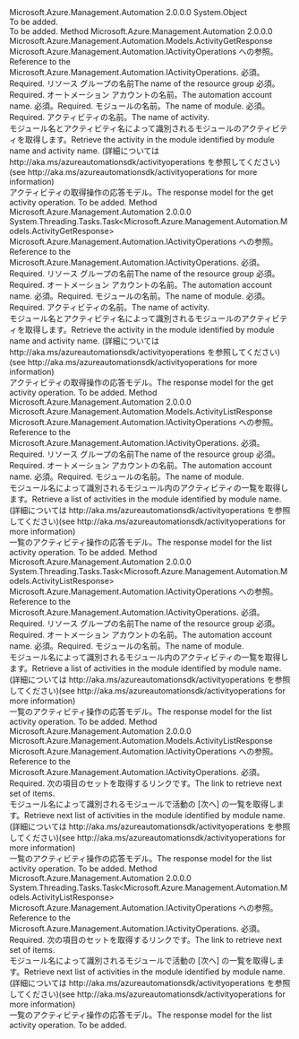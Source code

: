 <Type Name="ActivityOperationsExtensions" FullName="Microsoft.Azure.Management.Automation.ActivityOperationsExtensions">
  <TypeSignature Language="C#" Value="public static class ActivityOperationsExtensions" />
  <TypeSignature Language="ILAsm" Value=".class public auto ansi abstract sealed beforefieldinit ActivityOperationsExtensions extends System.Object" />
  <TypeSignature Language="DocId" Value="T:Microsoft.Azure.Management.Automation.ActivityOperationsExtensions" />
  <TypeSignature Language="VB.NET" Value="Public Module ActivityOperationsExtensions" />
  <TypeSignature Language="F#" Value="type ActivityOperationsExtensions = class" />
  <AssemblyInfo>
    <AssemblyName>Microsoft.Azure.Management.Automation</AssemblyName>
    <AssemblyVersion>2.0.0.0</AssemblyVersion>
  </AssemblyInfo>
  <Base>
    <BaseTypeName>System.Object</BaseTypeName>
  </Base>
  <Interfaces />
  <Docs>
    <summary>To be added.</summary>
    <remarks>To be added.</remarks>
  </Docs>
  <Members>
    <Member MemberName="Get">
      <MemberSignature Language="C#" Value="public static Microsoft.Azure.Management.Automation.Models.ActivityGetResponse Get (this Microsoft.Azure.Management.Automation.IActivityOperations operations, string resourceGroupName, string automationAccount, string moduleName, string activityName);" />
      <MemberSignature Language="ILAsm" Value=".method public static hidebysig class Microsoft.Azure.Management.Automation.Models.ActivityGetResponse Get(class Microsoft.Azure.Management.Automation.IActivityOperations operations, string resourceGroupName, string automationAccount, string moduleName, string activityName) cil managed" />
      <MemberSignature Language="DocId" Value="M:Microsoft.Azure.Management.Automation.ActivityOperationsExtensions.Get(Microsoft.Azure.Management.Automation.IActivityOperations,System.String,System.String,System.String,System.String)" />
      <MemberSignature Language="VB.NET" Value="&lt;Extension()&gt;&#xA;Public Function Get (operations As IActivityOperations, resourceGroupName As String, automationAccount As String, moduleName As String, activityName As String) As ActivityGetResponse" />
      <MemberSignature Language="F#" Value="static member Get : Microsoft.Azure.Management.Automation.IActivityOperations * string * string * string * string -&gt; Microsoft.Azure.Management.Automation.Models.ActivityGetResponse" Usage="Microsoft.Azure.Management.Automation.ActivityOperationsExtensions.Get (operations, resourceGroupName, automationAccount, moduleName, activityName)" />
      <MemberType>Method</MemberType>
      <AssemblyInfo>
        <AssemblyName>Microsoft.Azure.Management.Automation</AssemblyName>
        <AssemblyVersion>2.0.0.0</AssemblyVersion>
      </AssemblyInfo>
      <ReturnValue>
        <ReturnType>Microsoft.Azure.Management.Automation.Models.ActivityGetResponse</ReturnType>
      </ReturnValue>
      <Parameters>
        <Parameter Name="operations" Type="Microsoft.Azure.Management.Automation.IActivityOperations" RefType="this" />
        <Parameter Name="resourceGroupName" Type="System.String" />
        <Parameter Name="automationAccount" Type="System.String" />
        <Parameter Name="moduleName" Type="System.String" />
        <Parameter Name="activityName" Type="System.String" />
      </Parameters>
      <Docs>
        <param name="operations">
            <span data-ttu-id="dcff3-101">Microsoft.Azure.Management.Automation.IActivityOperations への参照。</span><span class="sxs-lookup"><span data-stu-id="dcff3-101">Reference to the Microsoft.Azure.Management.Automation.IActivityOperations.</span></span>
            </param>
        <param name="resourceGroupName">
            <span data-ttu-id="dcff3-102">必須。</span><span class="sxs-lookup"><span data-stu-id="dcff3-102">Required.</span></span> <span data-ttu-id="dcff3-103">リソース グループの名前</span><span class="sxs-lookup"><span data-stu-id="dcff3-103">The name of the resource group</span></span>
            </param>
        <param name="automationAccount">
            <span data-ttu-id="dcff3-104">必須。</span><span class="sxs-lookup"><span data-stu-id="dcff3-104">Required.</span></span> <span data-ttu-id="dcff3-105">オートメーション アカウントの名前。</span><span class="sxs-lookup"><span data-stu-id="dcff3-105">The automation account name.</span></span>
            </param>
        <param name="moduleName">
            <span data-ttu-id="dcff3-106">必須。</span><span class="sxs-lookup"><span data-stu-id="dcff3-106">Required.</span></span> <span data-ttu-id="dcff3-107">モジュールの名前。</span><span class="sxs-lookup"><span data-stu-id="dcff3-107">The name of module.</span></span>
            </param>
        <param name="activityName">
            <span data-ttu-id="dcff3-108">必須。</span><span class="sxs-lookup"><span data-stu-id="dcff3-108">Required.</span></span> <span data-ttu-id="dcff3-109">アクティビティの名前。</span><span class="sxs-lookup"><span data-stu-id="dcff3-109">The name of activity.</span></span>
            </param>
        <summary>
            <span data-ttu-id="dcff3-110">モジュール名とアクティビティ名によって識別されるモジュールのアクティビティを取得します。</span><span class="sxs-lookup"><span data-stu-id="dcff3-110">Retrieve the activity in the module identified by module name and activity name.</span></span>  <span data-ttu-id="dcff3-111">(詳細については http://aka.ms/azureautomationsdk/activityoperations を参照してください)</span><span class="sxs-lookup"><span data-stu-id="dcff3-111">(see http://aka.ms/azureautomationsdk/activityoperations for more information)</span></span>
            </summary>
        <returns>
            <span data-ttu-id="dcff3-112">アクティビティの取得操作の応答モデル。</span><span class="sxs-lookup"><span data-stu-id="dcff3-112">The response model for the get activity operation.</span></span>
            </returns>
        <remarks>To be added.</remarks>
      </Docs>
    </Member>
    <Member MemberName="GetAsync">
      <MemberSignature Language="C#" Value="public static System.Threading.Tasks.Task&lt;Microsoft.Azure.Management.Automation.Models.ActivityGetResponse&gt; GetAsync (this Microsoft.Azure.Management.Automation.IActivityOperations operations, string resourceGroupName, string automationAccount, string moduleName, string activityName);" />
      <MemberSignature Language="ILAsm" Value=".method public static hidebysig class System.Threading.Tasks.Task`1&lt;class Microsoft.Azure.Management.Automation.Models.ActivityGetResponse&gt; GetAsync(class Microsoft.Azure.Management.Automation.IActivityOperations operations, string resourceGroupName, string automationAccount, string moduleName, string activityName) cil managed" />
      <MemberSignature Language="DocId" Value="M:Microsoft.Azure.Management.Automation.ActivityOperationsExtensions.GetAsync(Microsoft.Azure.Management.Automation.IActivityOperations,System.String,System.String,System.String,System.String)" />
      <MemberSignature Language="VB.NET" Value="&lt;Extension()&gt;&#xA;Public Function GetAsync (operations As IActivityOperations, resourceGroupName As String, automationAccount As String, moduleName As String, activityName As String) As Task(Of ActivityGetResponse)" />
      <MemberSignature Language="F#" Value="static member GetAsync : Microsoft.Azure.Management.Automation.IActivityOperations * string * string * string * string -&gt; System.Threading.Tasks.Task&lt;Microsoft.Azure.Management.Automation.Models.ActivityGetResponse&gt;" Usage="Microsoft.Azure.Management.Automation.ActivityOperationsExtensions.GetAsync (operations, resourceGroupName, automationAccount, moduleName, activityName)" />
      <MemberType>Method</MemberType>
      <AssemblyInfo>
        <AssemblyName>Microsoft.Azure.Management.Automation</AssemblyName>
        <AssemblyVersion>2.0.0.0</AssemblyVersion>
      </AssemblyInfo>
      <ReturnValue>
        <ReturnType>System.Threading.Tasks.Task&lt;Microsoft.Azure.Management.Automation.Models.ActivityGetResponse&gt;</ReturnType>
      </ReturnValue>
      <Parameters>
        <Parameter Name="operations" Type="Microsoft.Azure.Management.Automation.IActivityOperations" RefType="this" />
        <Parameter Name="resourceGroupName" Type="System.String" />
        <Parameter Name="automationAccount" Type="System.String" />
        <Parameter Name="moduleName" Type="System.String" />
        <Parameter Name="activityName" Type="System.String" />
      </Parameters>
      <Docs>
        <param name="operations">
            <span data-ttu-id="dcff3-113">Microsoft.Azure.Management.Automation.IActivityOperations への参照。</span><span class="sxs-lookup"><span data-stu-id="dcff3-113">Reference to the Microsoft.Azure.Management.Automation.IActivityOperations.</span></span>
            </param>
        <param name="resourceGroupName">
            <span data-ttu-id="dcff3-114">必須。</span><span class="sxs-lookup"><span data-stu-id="dcff3-114">Required.</span></span> <span data-ttu-id="dcff3-115">リソース グループの名前</span><span class="sxs-lookup"><span data-stu-id="dcff3-115">The name of the resource group</span></span>
            </param>
        <param name="automationAccount">
            <span data-ttu-id="dcff3-116">必須。</span><span class="sxs-lookup"><span data-stu-id="dcff3-116">Required.</span></span> <span data-ttu-id="dcff3-117">オートメーション アカウントの名前。</span><span class="sxs-lookup"><span data-stu-id="dcff3-117">The automation account name.</span></span>
            </param>
        <param name="moduleName">
            <span data-ttu-id="dcff3-118">必須。</span><span class="sxs-lookup"><span data-stu-id="dcff3-118">Required.</span></span> <span data-ttu-id="dcff3-119">モジュールの名前。</span><span class="sxs-lookup"><span data-stu-id="dcff3-119">The name of module.</span></span>
            </param>
        <param name="activityName">
            <span data-ttu-id="dcff3-120">必須。</span><span class="sxs-lookup"><span data-stu-id="dcff3-120">Required.</span></span> <span data-ttu-id="dcff3-121">アクティビティの名前。</span><span class="sxs-lookup"><span data-stu-id="dcff3-121">The name of activity.</span></span>
            </param>
        <summary>
            <span data-ttu-id="dcff3-122">モジュール名とアクティビティ名によって識別されるモジュールのアクティビティを取得します。</span><span class="sxs-lookup"><span data-stu-id="dcff3-122">Retrieve the activity in the module identified by module name and activity name.</span></span>  <span data-ttu-id="dcff3-123">(詳細については http://aka.ms/azureautomationsdk/activityoperations を参照してください)</span><span class="sxs-lookup"><span data-stu-id="dcff3-123">(see http://aka.ms/azureautomationsdk/activityoperations for more information)</span></span>
            </summary>
        <returns>
            <span data-ttu-id="dcff3-124">アクティビティの取得操作の応答モデル。</span><span class="sxs-lookup"><span data-stu-id="dcff3-124">The response model for the get activity operation.</span></span>
            </returns>
        <remarks>To be added.</remarks>
      </Docs>
    </Member>
    <Member MemberName="List">
      <MemberSignature Language="C#" Value="public static Microsoft.Azure.Management.Automation.Models.ActivityListResponse List (this Microsoft.Azure.Management.Automation.IActivityOperations operations, string resourceGroupName, string automationAccount, string moduleName);" />
      <MemberSignature Language="ILAsm" Value=".method public static hidebysig class Microsoft.Azure.Management.Automation.Models.ActivityListResponse List(class Microsoft.Azure.Management.Automation.IActivityOperations operations, string resourceGroupName, string automationAccount, string moduleName) cil managed" />
      <MemberSignature Language="DocId" Value="M:Microsoft.Azure.Management.Automation.ActivityOperationsExtensions.List(Microsoft.Azure.Management.Automation.IActivityOperations,System.String,System.String,System.String)" />
      <MemberSignature Language="VB.NET" Value="&lt;Extension()&gt;&#xA;Public Function List (operations As IActivityOperations, resourceGroupName As String, automationAccount As String, moduleName As String) As ActivityListResponse" />
      <MemberSignature Language="F#" Value="static member List : Microsoft.Azure.Management.Automation.IActivityOperations * string * string * string -&gt; Microsoft.Azure.Management.Automation.Models.ActivityListResponse" Usage="Microsoft.Azure.Management.Automation.ActivityOperationsExtensions.List (operations, resourceGroupName, automationAccount, moduleName)" />
      <MemberType>Method</MemberType>
      <AssemblyInfo>
        <AssemblyName>Microsoft.Azure.Management.Automation</AssemblyName>
        <AssemblyVersion>2.0.0.0</AssemblyVersion>
      </AssemblyInfo>
      <ReturnValue>
        <ReturnType>Microsoft.Azure.Management.Automation.Models.ActivityListResponse</ReturnType>
      </ReturnValue>
      <Parameters>
        <Parameter Name="operations" Type="Microsoft.Azure.Management.Automation.IActivityOperations" RefType="this" />
        <Parameter Name="resourceGroupName" Type="System.String" />
        <Parameter Name="automationAccount" Type="System.String" />
        <Parameter Name="moduleName" Type="System.String" />
      </Parameters>
      <Docs>
        <param name="operations">
            <span data-ttu-id="dcff3-125">Microsoft.Azure.Management.Automation.IActivityOperations への参照。</span><span class="sxs-lookup"><span data-stu-id="dcff3-125">Reference to the Microsoft.Azure.Management.Automation.IActivityOperations.</span></span>
            </param>
        <param name="resourceGroupName">
            <span data-ttu-id="dcff3-126">必須。</span><span class="sxs-lookup"><span data-stu-id="dcff3-126">Required.</span></span> <span data-ttu-id="dcff3-127">リソース グループの名前</span><span class="sxs-lookup"><span data-stu-id="dcff3-127">The name of the resource group</span></span>
            </param>
        <param name="automationAccount">
            <span data-ttu-id="dcff3-128">必須。</span><span class="sxs-lookup"><span data-stu-id="dcff3-128">Required.</span></span> <span data-ttu-id="dcff3-129">オートメーション アカウントの名前。</span><span class="sxs-lookup"><span data-stu-id="dcff3-129">The automation account name.</span></span>
            </param>
        <param name="moduleName">
            <span data-ttu-id="dcff3-130">必須。</span><span class="sxs-lookup"><span data-stu-id="dcff3-130">Required.</span></span> <span data-ttu-id="dcff3-131">モジュールの名前。</span><span class="sxs-lookup"><span data-stu-id="dcff3-131">The name of module.</span></span>
            </param>
        <summary>
            <span data-ttu-id="dcff3-132">モジュール名によって識別されるモジュール内のアクティビティの一覧を取得します。</span><span class="sxs-lookup"><span data-stu-id="dcff3-132">Retrieve a list of activities in the module identified by module name.</span></span>  <span data-ttu-id="dcff3-133">(詳細については http://aka.ms/azureautomationsdk/activityoperations を参照してください)</span><span class="sxs-lookup"><span data-stu-id="dcff3-133">(see http://aka.ms/azureautomationsdk/activityoperations for more information)</span></span>
            </summary>
        <returns>
            <span data-ttu-id="dcff3-134">一覧のアクティビティ操作の応答モデル。</span><span class="sxs-lookup"><span data-stu-id="dcff3-134">The response model for the list activity operation.</span></span>
            </returns>
        <remarks>To be added.</remarks>
      </Docs>
    </Member>
    <Member MemberName="ListAsync">
      <MemberSignature Language="C#" Value="public static System.Threading.Tasks.Task&lt;Microsoft.Azure.Management.Automation.Models.ActivityListResponse&gt; ListAsync (this Microsoft.Azure.Management.Automation.IActivityOperations operations, string resourceGroupName, string automationAccount, string moduleName);" />
      <MemberSignature Language="ILAsm" Value=".method public static hidebysig class System.Threading.Tasks.Task`1&lt;class Microsoft.Azure.Management.Automation.Models.ActivityListResponse&gt; ListAsync(class Microsoft.Azure.Management.Automation.IActivityOperations operations, string resourceGroupName, string automationAccount, string moduleName) cil managed" />
      <MemberSignature Language="DocId" Value="M:Microsoft.Azure.Management.Automation.ActivityOperationsExtensions.ListAsync(Microsoft.Azure.Management.Automation.IActivityOperations,System.String,System.String,System.String)" />
      <MemberSignature Language="VB.NET" Value="&lt;Extension()&gt;&#xA;Public Function ListAsync (operations As IActivityOperations, resourceGroupName As String, automationAccount As String, moduleName As String) As Task(Of ActivityListResponse)" />
      <MemberSignature Language="F#" Value="static member ListAsync : Microsoft.Azure.Management.Automation.IActivityOperations * string * string * string -&gt; System.Threading.Tasks.Task&lt;Microsoft.Azure.Management.Automation.Models.ActivityListResponse&gt;" Usage="Microsoft.Azure.Management.Automation.ActivityOperationsExtensions.ListAsync (operations, resourceGroupName, automationAccount, moduleName)" />
      <MemberType>Method</MemberType>
      <AssemblyInfo>
        <AssemblyName>Microsoft.Azure.Management.Automation</AssemblyName>
        <AssemblyVersion>2.0.0.0</AssemblyVersion>
      </AssemblyInfo>
      <ReturnValue>
        <ReturnType>System.Threading.Tasks.Task&lt;Microsoft.Azure.Management.Automation.Models.ActivityListResponse&gt;</ReturnType>
      </ReturnValue>
      <Parameters>
        <Parameter Name="operations" Type="Microsoft.Azure.Management.Automation.IActivityOperations" RefType="this" />
        <Parameter Name="resourceGroupName" Type="System.String" />
        <Parameter Name="automationAccount" Type="System.String" />
        <Parameter Name="moduleName" Type="System.String" />
      </Parameters>
      <Docs>
        <param name="operations">
            <span data-ttu-id="dcff3-135">Microsoft.Azure.Management.Automation.IActivityOperations への参照。</span><span class="sxs-lookup"><span data-stu-id="dcff3-135">Reference to the Microsoft.Azure.Management.Automation.IActivityOperations.</span></span>
            </param>
        <param name="resourceGroupName">
            <span data-ttu-id="dcff3-136">必須。</span><span class="sxs-lookup"><span data-stu-id="dcff3-136">Required.</span></span> <span data-ttu-id="dcff3-137">リソース グループの名前</span><span class="sxs-lookup"><span data-stu-id="dcff3-137">The name of the resource group</span></span>
            </param>
        <param name="automationAccount">
            <span data-ttu-id="dcff3-138">必須。</span><span class="sxs-lookup"><span data-stu-id="dcff3-138">Required.</span></span> <span data-ttu-id="dcff3-139">オートメーション アカウントの名前。</span><span class="sxs-lookup"><span data-stu-id="dcff3-139">The automation account name.</span></span>
            </param>
        <param name="moduleName">
            <span data-ttu-id="dcff3-140">必須。</span><span class="sxs-lookup"><span data-stu-id="dcff3-140">Required.</span></span> <span data-ttu-id="dcff3-141">モジュールの名前。</span><span class="sxs-lookup"><span data-stu-id="dcff3-141">The name of module.</span></span>
            </param>
        <summary>
            <span data-ttu-id="dcff3-142">モジュール名によって識別されるモジュール内のアクティビティの一覧を取得します。</span><span class="sxs-lookup"><span data-stu-id="dcff3-142">Retrieve a list of activities in the module identified by module name.</span></span>  <span data-ttu-id="dcff3-143">(詳細については http://aka.ms/azureautomationsdk/activityoperations を参照してください)</span><span class="sxs-lookup"><span data-stu-id="dcff3-143">(see http://aka.ms/azureautomationsdk/activityoperations for more information)</span></span>
            </summary>
        <returns>
            <span data-ttu-id="dcff3-144">一覧のアクティビティ操作の応答モデル。</span><span class="sxs-lookup"><span data-stu-id="dcff3-144">The response model for the list activity operation.</span></span>
            </returns>
        <remarks>To be added.</remarks>
      </Docs>
    </Member>
    <Member MemberName="ListNext">
      <MemberSignature Language="C#" Value="public static Microsoft.Azure.Management.Automation.Models.ActivityListResponse ListNext (this Microsoft.Azure.Management.Automation.IActivityOperations operations, string nextLink);" />
      <MemberSignature Language="ILAsm" Value=".method public static hidebysig class Microsoft.Azure.Management.Automation.Models.ActivityListResponse ListNext(class Microsoft.Azure.Management.Automation.IActivityOperations operations, string nextLink) cil managed" />
      <MemberSignature Language="DocId" Value="M:Microsoft.Azure.Management.Automation.ActivityOperationsExtensions.ListNext(Microsoft.Azure.Management.Automation.IActivityOperations,System.String)" />
      <MemberSignature Language="VB.NET" Value="&lt;Extension()&gt;&#xA;Public Function ListNext (operations As IActivityOperations, nextLink As String) As ActivityListResponse" />
      <MemberSignature Language="F#" Value="static member ListNext : Microsoft.Azure.Management.Automation.IActivityOperations * string -&gt; Microsoft.Azure.Management.Automation.Models.ActivityListResponse" Usage="Microsoft.Azure.Management.Automation.ActivityOperationsExtensions.ListNext (operations, nextLink)" />
      <MemberType>Method</MemberType>
      <AssemblyInfo>
        <AssemblyName>Microsoft.Azure.Management.Automation</AssemblyName>
        <AssemblyVersion>2.0.0.0</AssemblyVersion>
      </AssemblyInfo>
      <ReturnValue>
        <ReturnType>Microsoft.Azure.Management.Automation.Models.ActivityListResponse</ReturnType>
      </ReturnValue>
      <Parameters>
        <Parameter Name="operations" Type="Microsoft.Azure.Management.Automation.IActivityOperations" RefType="this" />
        <Parameter Name="nextLink" Type="System.String" />
      </Parameters>
      <Docs>
        <param name="operations">
            <span data-ttu-id="dcff3-145">Microsoft.Azure.Management.Automation.IActivityOperations への参照。</span><span class="sxs-lookup"><span data-stu-id="dcff3-145">Reference to the Microsoft.Azure.Management.Automation.IActivityOperations.</span></span>
            </param>
        <param name="nextLink">
            <span data-ttu-id="dcff3-146">必須。</span><span class="sxs-lookup"><span data-stu-id="dcff3-146">Required.</span></span> <span data-ttu-id="dcff3-147">次の項目のセットを取得するリンクです。</span><span class="sxs-lookup"><span data-stu-id="dcff3-147">The link to retrieve next set of items.</span></span>
            </param>
        <summary>
            <span data-ttu-id="dcff3-148">モジュール名によって識別されるモジュールで活動の [次へ] の一覧を取得します。</span><span class="sxs-lookup"><span data-stu-id="dcff3-148">Retrieve next list of activities in the module identified by module name.</span></span>  <span data-ttu-id="dcff3-149">(詳細については http://aka.ms/azureautomationsdk/activityoperations を参照してください)</span><span class="sxs-lookup"><span data-stu-id="dcff3-149">(see http://aka.ms/azureautomationsdk/activityoperations for more information)</span></span>
            </summary>
        <returns>
            <span data-ttu-id="dcff3-150">一覧のアクティビティ操作の応答モデル。</span><span class="sxs-lookup"><span data-stu-id="dcff3-150">The response model for the list activity operation.</span></span>
            </returns>
        <remarks>To be added.</remarks>
      </Docs>
    </Member>
    <Member MemberName="ListNextAsync">
      <MemberSignature Language="C#" Value="public static System.Threading.Tasks.Task&lt;Microsoft.Azure.Management.Automation.Models.ActivityListResponse&gt; ListNextAsync (this Microsoft.Azure.Management.Automation.IActivityOperations operations, string nextLink);" />
      <MemberSignature Language="ILAsm" Value=".method public static hidebysig class System.Threading.Tasks.Task`1&lt;class Microsoft.Azure.Management.Automation.Models.ActivityListResponse&gt; ListNextAsync(class Microsoft.Azure.Management.Automation.IActivityOperations operations, string nextLink) cil managed" />
      <MemberSignature Language="DocId" Value="M:Microsoft.Azure.Management.Automation.ActivityOperationsExtensions.ListNextAsync(Microsoft.Azure.Management.Automation.IActivityOperations,System.String)" />
      <MemberSignature Language="VB.NET" Value="&lt;Extension()&gt;&#xA;Public Function ListNextAsync (operations As IActivityOperations, nextLink As String) As Task(Of ActivityListResponse)" />
      <MemberSignature Language="F#" Value="static member ListNextAsync : Microsoft.Azure.Management.Automation.IActivityOperations * string -&gt; System.Threading.Tasks.Task&lt;Microsoft.Azure.Management.Automation.Models.ActivityListResponse&gt;" Usage="Microsoft.Azure.Management.Automation.ActivityOperationsExtensions.ListNextAsync (operations, nextLink)" />
      <MemberType>Method</MemberType>
      <AssemblyInfo>
        <AssemblyName>Microsoft.Azure.Management.Automation</AssemblyName>
        <AssemblyVersion>2.0.0.0</AssemblyVersion>
      </AssemblyInfo>
      <ReturnValue>
        <ReturnType>System.Threading.Tasks.Task&lt;Microsoft.Azure.Management.Automation.Models.ActivityListResponse&gt;</ReturnType>
      </ReturnValue>
      <Parameters>
        <Parameter Name="operations" Type="Microsoft.Azure.Management.Automation.IActivityOperations" RefType="this" />
        <Parameter Name="nextLink" Type="System.String" />
      </Parameters>
      <Docs>
        <param name="operations">
            <span data-ttu-id="dcff3-151">Microsoft.Azure.Management.Automation.IActivityOperations への参照。</span><span class="sxs-lookup"><span data-stu-id="dcff3-151">Reference to the Microsoft.Azure.Management.Automation.IActivityOperations.</span></span>
            </param>
        <param name="nextLink">
            <span data-ttu-id="dcff3-152">必須。</span><span class="sxs-lookup"><span data-stu-id="dcff3-152">Required.</span></span> <span data-ttu-id="dcff3-153">次の項目のセットを取得するリンクです。</span><span class="sxs-lookup"><span data-stu-id="dcff3-153">The link to retrieve next set of items.</span></span>
            </param>
        <summary>
            <span data-ttu-id="dcff3-154">モジュール名によって識別されるモジュールで活動の [次へ] の一覧を取得します。</span><span class="sxs-lookup"><span data-stu-id="dcff3-154">Retrieve next list of activities in the module identified by module name.</span></span>  <span data-ttu-id="dcff3-155">(詳細については http://aka.ms/azureautomationsdk/activityoperations を参照してください)</span><span class="sxs-lookup"><span data-stu-id="dcff3-155">(see http://aka.ms/azureautomationsdk/activityoperations for more information)</span></span>
            </summary>
        <returns>
            <span data-ttu-id="dcff3-156">一覧のアクティビティ操作の応答モデル。</span><span class="sxs-lookup"><span data-stu-id="dcff3-156">The response model for the list activity operation.</span></span>
            </returns>
        <remarks>To be added.</remarks>
      </Docs>
    </Member>
  </Members>
</Type>